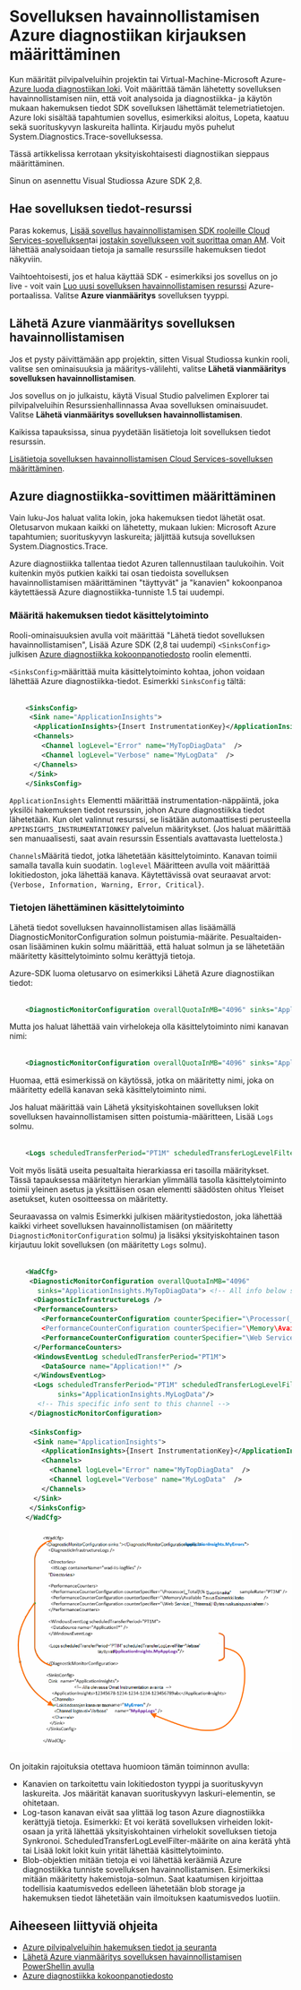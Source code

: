 <properties
    pageTitle="Lähetä Azure vianmäärityslokit sovelluksen havainnollistamisen"
    description="Määritä tiedot, jotka lähetetään sovelluksen tiedot-portaaliin Azure Cloud Services-vianmäärityslokit."
    services="application-insights"
    documentationCenter=".net"
    authors="sbtron"
    manager="douge"/>

<tags
    ms.service="application-insights"
    ms.workload="tbd"
    ms.tgt_pltfrm="ibiza"
    ms.devlang="na"
    ms.topic="article"
    ms.date="11/17/2015"
    ms.author="awills"/>

# <a name="configure-azure-diagnostic-logging-to-application-insights"></a>Sovelluksen havainnollistamisen Azure diagnostiikan kirjauksen määrittäminen

Kun määrität pilvipalveluihin projektin tai Virtual-Machine-Microsoft Azure- [Azure luoda diagnostiikan loki](../vs-azure-tools-diagnostics-for-cloud-services-and-virtual-machines.md). Voit määrittää tämän lähetetty sovelluksen havainnollistamisen niin, että voit analysoida ja diagnostiikka- ja käytön mukaan hakemuksen tiedot SDK sovelluksen lähettämät telemetriatietojen. Azure loki sisältää tapahtumien sovellus, esimerkiksi aloitus, Lopeta, kaatuu sekä suorituskyvyn laskureita hallinta. Kirjaudu myös puhelut System.Diagnostics.Trace-sovelluksessa.

Tässä artikkelissa kerrotaan yksityiskohtaisesti diagnostiikan sieppaus määrittäminen.

Sinun on asennettu Visual Studiossa Azure SDK 2,8.

## <a name="get-an-application-insights-resource"></a>Hae sovelluksen tiedot-resurssi

Paras kokemus, [Lisää sovellus havainnollistamisen SDK rooleille Cloud Services-sovelluksen](app-insights-cloudservices.md)tai [jostakin sovellukseen voit suorittaa oman AM](app-insights-overview.md). Voit lähettää analysoidaan tietoja ja samalle resurssille hakemuksen tiedot näkyviin.

Vaihtoehtoisesti, jos et halua käyttää SDK - esimerkiksi jos sovellus on jo live - voit vain [Luo uusi sovelluksen havainnollistamisen resurssi](app-insights-create-new-resource.md) Azure-portaalissa. Valitse **Azure vianmääritys** sovelluksen tyyppi.


## <a name="send-azure-diagnostics-to-application-insights"></a>Lähetä Azure vianmääritys sovelluksen havainnollistamisen

Jos et pysty päivittämään app projektin, sitten Visual Studiossa kunkin rooli, valitse sen ominaisuuksia ja määritys-välilehti, valitse **Lähetä vianmääritys sovelluksen havainnollistamisen**.

Jos sovellus on jo julkaistu, käytä Visual Studio palvelimen Explorer tai pilvipalveluihin Resurssienhallinnassa Avaa sovelluksen ominaisuudet. Valitse **Lähetä vianmääritys sovelluksen havainnollistamisen**.

Kaikissa tapauksissa, sinua pyydetään lisätietoja loit sovelluksen tiedot resurssin.

[Lisätietoja sovelluksen havainnollistamisen Cloud Services-sovelluksen määrittäminen](app-insights-cloudservices.md).

## <a name="configuring-the-azure-diagnostics-adapter"></a>Azure diagnostiikka-sovittimen määrittäminen

Vain luku-Jos haluat valita lokin, joka hakemuksen tiedot lähetät osat. Oletusarvon mukaan kaikki on lähetetty, mukaan lukien: Microsoft Azure tapahtumien; suorituskyvyn laskureita; jäljittää kutsuja sovelluksen System.Diagnostics.Trace.

Azure diagnostiikka tallentaa tiedot Azuren tallennustilaan taulukoihin. Voit kuitenkin myös putkien kaikki tai osan tiedoista sovelluksen havainnollistamisen määrittäminen "täyttyvät" ja "kanavien" kokoonpanoa käytettäessä Azure diagnostiikka-tunniste 1.5 tai uudempi.

### <a name="configure-application-insights-as-a-sink"></a>Määritä hakemuksen tiedot käsittelytoiminto

Rooli-ominaisuuksien avulla voit määrittää "Lähetä tiedot sovelluksen havainnollistamisen", Lisää Azure SDK (2,8 tai uudempi) `<SinksConfig>` julkisen [Azure diagnostiikka kokoonpanotiedosto](https://msdn.microsoft.com/library/azure/dn782207.aspx) roolin elementti.

`<SinksConfig>`määrittää muita käsittelytoiminto kohtaa, johon voidaan lähettää Azure diagnostiikka-tiedot.  Esimerkki `SinksConfig` tältä:

```xml

    <SinksConfig>
     <Sink name="ApplicationInsights">
      <ApplicationInsights>{Insert InstrumentationKey}</ApplicationInsights>
      <Channels>
        <Channel logLevel="Error" name="MyTopDiagData"  />
        <Channel logLevel="Verbose" name="MyLogData"  />
      </Channels>
     </Sink>
    </SinksConfig>

```

`ApplicationInsights` Elementti määrittää instrumentation-näppäintä, joka yksilöi hakemuksen tiedot resurssin, johon Azure diagnostiikka tiedot lähetetään. Kun olet valinnut resurssi, se lisätään automaattisesti perusteella `APPINSIGHTS_INSTRUMENTATIONKEY` palvelun määritykset. (Jos haluat määrittää sen manuaalisesti, saat avain resurssin Essentials avattavasta luettelosta.)

`Channels`Määritä tiedot, jotka lähetetään käsittelytoiminto. Kanavan toimii samalla tavalla kuin suodatin. `loglevel` Määritteen avulla voit määrittää lokitiedoston, joka lähettää kanava. Käytettävissä ovat seuraavat arvot: `{Verbose, Information, Warning, Error, Critical}`.

### <a name="send-data-to-the-sink"></a>Tietojen lähettäminen käsittelytoiminto

Lähetä tiedot sovelluksen havainnollistamisen allas lisäämällä DiagnosticMonitorConfiguration solmun poistumia-määrite. Pesualtaiden-osan lisääminen kukin solmu määrittää, että haluat solmun ja se lähetetään määritetty käsittelytoiminto solmu kerättyjä tietoja.

Azure-SDK luoma oletusarvo on esimerkiksi Lähetä Azure diagnostiikan tiedot:

```xml

    <DiagnosticMonitorConfiguration overallQuotaInMB="4096" sinks="ApplicationInsights">
```

Mutta jos haluat lähettää vain virhelokeja olla käsittelytoiminto nimi kanavan nimi:

```xml

    <DiagnosticMonitorConfiguration overallQuotaInMB="4096" sinks="ApplicationInsights.MyTopDiagdata">
```

Huomaa, että esimerkissä on käytössä, jotka on määritetty nimi, joka on määritetty edellä kanavan sekä käsittelytoiminto nimi.

Jos haluat määrittää vain Lähetä yksityiskohtainen sovelluksen lokit sovelluksen havainnollistamisen sitten poistumia-määritteen, Lisää `Logs` solmu.

```xml

    <Logs scheduledTransferPeriod="PT1M" scheduledTransferLogLevelFilter="Verbose" sinks="ApplicationInsights.MyLogData"/>
```

Voit myös lisätä useita pesualtaita hierarkiassa eri tasoilla määritykset. Tässä tapauksessa määritetyn hierarkian ylimmällä tasolla käsittelytoiminto toimii yleinen asetus ja yksittäisen osan elementti säädösten ohitus Yleiset asetukset, kuten osoitteessa on määritetty.

Seuraavassa on valmis Esimerkki julkisen määritystiedoston, joka lähettää kaikki virheet sovelluksen havainnollistamisen (on määritetty `DiagnosticMonitorConfiguration` solmu) ja lisäksi yksityiskohtainen tason kirjautuu lokit sovelluksen (on määritetty `Logs` solmu).

```xml

    <WadCfg>
     <DiagnosticMonitorConfiguration overallQuotaInMB="4096"
       sinks="ApplicationInsights.MyTopDiagData"> <!-- All info below sent to this channel -->
      <DiagnosticInfrastructureLogs />
      <PerformanceCounters>
        <PerformanceCounterConfiguration counterSpecifier="\Processor(_Total)\% Processor Time" sampleRate="PT3M" sinks="ApplicationInsights.MyLogData/>
        <PerformanceCounterConfiguration counterSpecifier="\Memory\Available MBytes" sampleRate="PT3M" />
        <PerformanceCounterConfiguration counterSpecifier="\Web Service(_Total)\Bytes Total/Sec" sampleRate="PT3M" />
      </PerformanceCounters>
      <WindowsEventLog scheduledTransferPeriod="PT1M">
        <DataSource name="Application!*" />
      </WindowsEventLog>
      <Logs scheduledTransferPeriod="PT1M" scheduledTransferLogLevelFilter="Verbose"
            sinks="ApplicationInsights.MyLogData"/>
       <!-- This specific info sent to this channel -->
     </DiagnosticMonitorConfiguration>

     <SinksConfig>
      <Sink name="ApplicationInsights">
        <ApplicationInsights>{Insert InstrumentationKey}</ApplicationInsights>
        <Channels>
          <Channel logLevel="Error" name="MyTopDiagData"  />
          <Channel logLevel="Verbose" name="MyLogData"  />
        </Channels>
      </Sink>
     </SinksConfig>
    </WadCfg>
```

![](./media/app-insights-azure-diagnostics/diagnostics-publicconfig.png)

On joitakin rajoituksia otettava huomioon tämän toiminnon avulla:

* Kanavien on tarkoitettu vain lokitiedoston tyyppi ja suorituskyvyn laskureita. Jos määrität kanavan suorituskyvyn laskuri-elementin, se ohitetaan.
* Log-tason kanavan eivät saa ylittää log tason Azure diagnostiikka kerättyjä tietoja. Esimerkki: Et voi kerätä sovelluksen virheiden lokit-osaan ja yritä lähettää yksityiskohtainen virhelokit sovelluksen tietoja Synkronoi. ScheduledTransferLogLevelFilter-määrite on aina kerätä yhtä tai Lisää lokit lokit kuin yrität lähettää käsittelytoiminto.
* Blob-objektien mitään tietoja ei voi lähettää keräämiä Azure diagnostiikka tunniste sovelluksen havainnollistamisen. Esimerkiksi mitään määritetty hakemistoja-solmun. Saat kaatumisen kirjoittaa todellisia kaatumisvedos edelleen lähetetään blob storage ja hakemuksen tiedot lähetetään vain ilmoituksen kaatumisvedos luotiin.

## <a name="related-topics"></a>Aiheeseen liittyviä ohjeita

* [Azure pilvipalveluihin hakemuksen tiedot ja seuranta](app-insights-cloudservices.md)
* [Lähetä Azure vianmääritys sovelluksen havainnollistamisen PowerShellin avulla](app-insights-powershell-azure-diagnostics.md)
* [Azure diagnostiikka kokoonpanotiedosto](https://msdn.microsoft.com/library/azure/dn782207.aspx)
